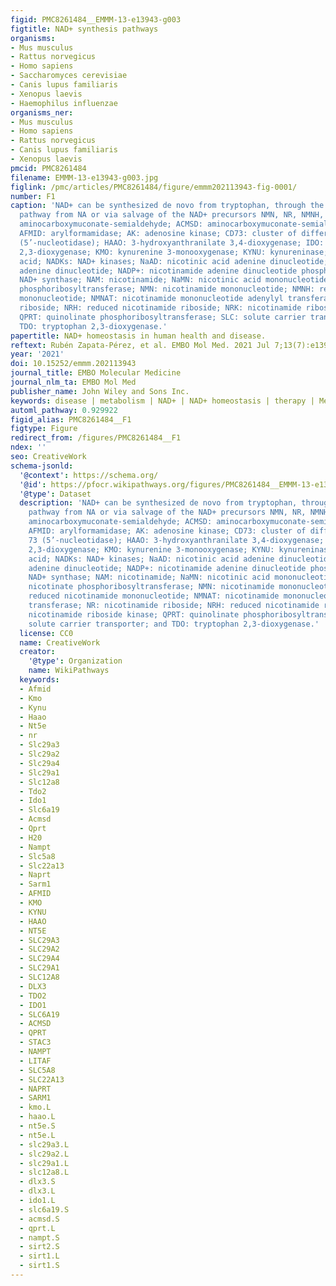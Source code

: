 ```yaml
---
figid: PMC8261484__EMMM-13-e13943-g003
figtitle: NAD+ synthesis pathways
organisms:
- Mus musculus
- Rattus norvegicus
- Homo sapiens
- Saccharomyces cerevisiae
- Canis lupus familiaris
- Xenopus laevis
- Haemophilus influenzae
organisms_ner:
- Mus musculus
- Homo sapiens
- Rattus norvegicus
- Canis lupus familiaris
- Xenopus laevis
pmcid: PMC8261484
filename: EMMM-13-e13943-g003.jpg
figlink: /pmc/articles/PMC8261484/figure/emmm202113943-fig-0001/
number: F1
caption: 'NAD+ can be synthesized de novo from tryptophan, through the Preiss–Handler
  pathway from NA or via salvage of the NAD+ precursors NMN, NR, NMNH, or NRH. ACMS:
  aminocarboxymuconate‐semialdehyde; ACMSD: aminocarboxymuconate‐semialdehyde decarboxylase;
  AFMID: arylformamidase; AK: adenosine kinase; CD73: cluster of differentiation 73
  (5’‐nucleotidase); HAAO: 3‐hydroxyanthranilate 3,4‐dioxygenase; IDO: indoleamine
  2,3‐dioxygenase; KMO: kynurenine 3‐monooxygenase; KYNU: kynureninase; NA: nicotinic
  acid; NADKs: NAD+ kinases; NaAD: nicotinic acid adenine dinucleotide; NAD+: nicotinamide
  adenine dinucleotide; NADP+: nicotinamide adenine dinucleotide phosphate; NADSYN:
  NAD+ synthase; NAM: nicotinamide; NaMN: nicotinic acid mononucleotide; NAPRT: nicotinate
  phosphoribosyltransferase; NMN: nicotinamide mononucleotide; NMNH: reduced nicotinamide
  mononucleotide; NMNAT: nicotinamide mononucleotide adenylyl transferase; NR: nicotinamide
  riboside; NRH: reduced nicotinamide riboside; NRK: nicotinamide riboside kinase;
  QPRT: quinolinate phosphoribosyltransferase; SLC: solute carrier transporter; and
  TDO: tryptophan 2,3‐dioxygenase.'
papertitle: NAD+ homeostasis in human health and disease.
reftext: Rubén Zapata‐Pérez, et al. EMBO Mol Med. 2021 Jul 7;13(7):e13943.
year: '2021'
doi: 10.15252/emmm.202113943
journal_title: EMBO Molecular Medicine
journal_nlm_ta: EMBO Mol Med
publisher_name: John Wiley and Sons Inc.
keywords: disease | metabolism | NAD+ | NAD+ homeostasis | therapy | Metabolism
automl_pathway: 0.929922
figid_alias: PMC8261484__F1
figtype: Figure
redirect_from: /figures/PMC8261484__F1
ndex: ''
seo: CreativeWork
schema-jsonld:
  '@context': https://schema.org/
  '@id': https://pfocr.wikipathways.org/figures/PMC8261484__EMMM-13-e13943-g003.html
  '@type': Dataset
  description: 'NAD+ can be synthesized de novo from tryptophan, through the Preiss–Handler
    pathway from NA or via salvage of the NAD+ precursors NMN, NR, NMNH, or NRH. ACMS:
    aminocarboxymuconate‐semialdehyde; ACMSD: aminocarboxymuconate‐semialdehyde decarboxylase;
    AFMID: arylformamidase; AK: adenosine kinase; CD73: cluster of differentiation
    73 (5’‐nucleotidase); HAAO: 3‐hydroxyanthranilate 3,4‐dioxygenase; IDO: indoleamine
    2,3‐dioxygenase; KMO: kynurenine 3‐monooxygenase; KYNU: kynureninase; NA: nicotinic
    acid; NADKs: NAD+ kinases; NaAD: nicotinic acid adenine dinucleotide; NAD+: nicotinamide
    adenine dinucleotide; NADP+: nicotinamide adenine dinucleotide phosphate; NADSYN:
    NAD+ synthase; NAM: nicotinamide; NaMN: nicotinic acid mononucleotide; NAPRT:
    nicotinate phosphoribosyltransferase; NMN: nicotinamide mononucleotide; NMNH:
    reduced nicotinamide mononucleotide; NMNAT: nicotinamide mononucleotide adenylyl
    transferase; NR: nicotinamide riboside; NRH: reduced nicotinamide riboside; NRK:
    nicotinamide riboside kinase; QPRT: quinolinate phosphoribosyltransferase; SLC:
    solute carrier transporter; and TDO: tryptophan 2,3‐dioxygenase.'
  license: CC0
  name: CreativeWork
  creator:
    '@type': Organization
    name: WikiPathways
  keywords:
  - Afmid
  - Kmo
  - Kynu
  - Haao
  - Nt5e
  - nr
  - Slc29a3
  - Slc29a2
  - Slc29a4
  - Slc29a1
  - Slc12a8
  - Tdo2
  - Ido1
  - Slc6a19
  - Acmsd
  - Qprt
  - H20
  - Nampt
  - Slc5a8
  - Slc22a13
  - Naprt
  - Sarm1
  - AFMID
  - KMO
  - KYNU
  - HAAO
  - NT5E
  - SLC29A3
  - SLC29A2
  - SLC29A4
  - SLC29A1
  - SLC12A8
  - DLX3
  - TDO2
  - IDO1
  - SLC6A19
  - ACMSD
  - QPRT
  - STAC3
  - NAMPT
  - LITAF
  - SLC5A8
  - SLC22A13
  - NAPRT
  - SARM1
  - kmo.L
  - haao.L
  - nt5e.S
  - nt5e.L
  - slc29a3.L
  - slc29a2.L
  - slc29a1.L
  - slc12a8.L
  - dlx3.S
  - dlx3.L
  - ido1.L
  - slc6a19.S
  - acmsd.S
  - qprt.L
  - nampt.S
  - sirt2.S
  - sirt1.L
  - sirt1.S
---
```

